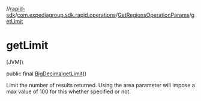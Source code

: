 //[rapid-sdk](../../../index.md)/[com.expediagroup.sdk.rapid.operations](../index.md)/[GetRegionsOperationParams](index.md)/[getLimit](get-limit.md)

# getLimit

[JVM]\

public final [BigDecimal](https://docs.oracle.com/javase/8/docs/api/java/math/BigDecimal.html)[getLimit](get-limit.md)()

Limit the number of results returned. Using the area parameter will impose a max value of 100 for this whether specified or not.
